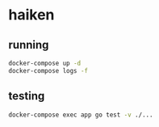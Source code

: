 # haiken

## running

```bash
docker-compose up -d
docker-compose logs -f
```

## testing

```bash
docker-compose exec app go test -v ./...
```
